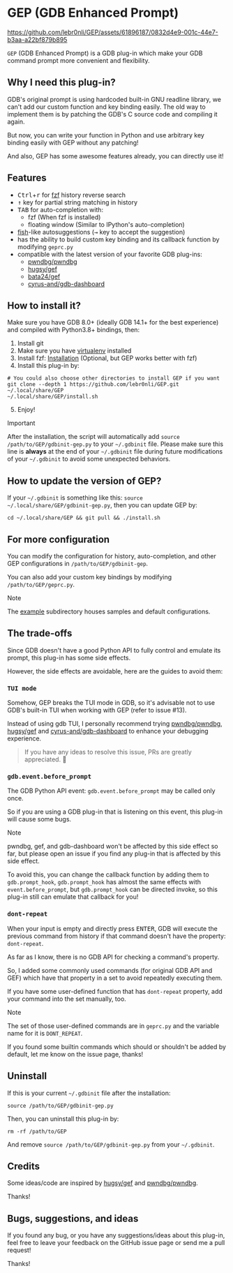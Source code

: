# GEP (GDB Enhanced Prompt)

https://github.com/lebr0nli/GEP/assets/61896187/0832d4e9-001c-44e7-b3aa-a22bf879b895

`GEP` (GDB Enhanced Prompt) is a GDB plug-in which make your GDB command prompt more convenient and flexibility.

## Why I need this plug-in?

GDB's original prompt is using hardcoded built-in GNU readline library, we can't add our custom function and key binding
easily. The old way to implement them is by patching the GDB's C source code and compiling it again.

But now, you can write your function in Python and use arbitrary key binding easily with GEP without any patching!

And also, GEP has some awesome features already, you can directly use it!

## Features

- <kbd>Ctrl</kbd>+<kbd>r</kbd> for [fzf](https://github.com/junegunn/fzf) history reverse search
- <kbd>↑</kbd> key for partial string matching in history
- <kbd>TAB</kbd> for auto-completion with:
  - fzf (When fzf is installed)
  - floating window (Similar to IPython's auto-completion)
- [fish](https://fishshell.com)-like autosuggestions (<kbd>→</kbd> key to accept the suggestion)
- has the ability to build custom key binding and its callback function by modifying `geprc.py`
- compatible with the latest version of your favorite GDB plug-ins:
  - [pwndbg/pwndbg](https://github.com/pwndbg/pwndbg)
  - [hugsy/gef](https://github.com/hugsy/gef)
  - [bata24/gef](https://github.com/bata24/gef.git)
  - [cyrus-and/gdb-dashboard](https://github.com/cyrus-and/gdb-dashboard)

## How to install it?

Make sure you have GDB 8.0+ (ideally GDB 14.1+ for the best experience) and compiled with Python3.8+ bindings, then:

1. Install git
2. Make sure you have [virtualenv](https://packaging.python.org/en/latest/guides/installing-using-pip-and-virtual-environments/#installing-virtualenv) installed
3. Install fzf: [Installation](https://github.com/junegunn/fzf#installation) (Optional, but GEP works better with fzf)
4. Install this plug-in by:

```shell
# You could also choose other directories to install GEP if you want
git clone --depth 1 https://github.com/lebr0nli/GEP.git ~/.local/share/GEP
~/.local/share/GEP/install.sh
```

5. Enjoy!

> [!IMPORTANT]
> After the installation, the script will automatically add `source /path/to/GEP/gdbinit-gep.py` to your `~/.gdbinit` file. Please make sure this line is **always** at the end of your `~/.gdbinit` file during future modifications of your `~/.gdbinit` to avoid some unexpected behaviors.

## How to update the version of GEP?

If your `~/.gdbinit` is something like this: `source ~/.local/share/GEP/gdbinit-gep.py`, then you can update GEP by:

```shell
cd ~/.local/share/GEP && git pull && ./install.sh
```

## For more configuration

You can modify the configuration for history, auto-completion, and other GEP configurations in `/path/to/GEP/gdbinit-gep`.

You can also add your custom key bindings by modifying `/path/to/GEP/geprc.py`.

> [!NOTE]
> The [example](<./example>) subdirectory houses samples and default configurations.

## The trade-offs

Since GDB doesn't have a good Python API to fully control and emulate its prompt, this plug-in has some side
effects.

However, the side effects are avoidable, here are the guides to avoid them:

### `TUI mode`

Somehow, GEP breaks the TUI mode in GDB, so it's advisable not to use GDB's built-in TUI when working with GEP (refer to issue #13).

Instead of using gdb TUI, I personally recommend trying [pwndbg/pwndbg](https://github.com/pwndbg/pwndbg), [hugsy/gef](https://github.com/hugsy/gef) and [cyrus-and/gdb-dashboard](https://github.com/cyrus-and/gdb-dashboard) to enhance your debugging experience.

> If you have any ideas to resolve this issue, PRs are greatly appreciated. 🙏

### `gdb.event.before_prompt`

The GDB Python API event: `gdb.event.before_prompt` may be called only once.

So if you are using a GDB plug-in that is listening on this event, this plug-in will cause some bugs.

> [!NOTE]
> pwndbg, gef, and gdb-dashboard won't be affected by this side effect so far, but please open an issue if you find any plug-in that is affected by this side effect.

To avoid this, you can change the callback function by adding them to `gdb.prompt_hook`, `gdb.prompt_hook` has almost
the same effects with `event.before_prompt`, but `gdb.prompt_hook` can be directed invoke, so this plug-in still can
emulate that callback for you!

### `dont-repeat`

When your input is empty and directly press <kbd>ENTER</kbd>, GDB will execute the previous command from history if that command
doesn't have the property: `dont-repeat`.

As far as I know, there is no GDB API for checking a command's property.

So, I added some commonly used commands (for original GDB API and GEF) which have that property in a set to avoid
repeatedly executing them.

If you have some user-defined function that has `dont-repeat` property, add your command into the set manually, too.

> [!NOTE]
> The set of those user-defined commands are in `geprc.py` and the variable name for it is `DONT_REPEAT`.
>
> If you found some builtin commands which should or shouldn't be added by default, let me know on the issue page, thanks!

## Uninstall

If this is your current `~/.gdbinit` file after the installation:

```shell
source /path/to/GEP/gdbinit-gep.py
```

Then, you can uninstall this plug-in by:

```shell
rm -rf /path/to/GEP
```

And remove `source /path/to/GEP/gdbinit-gep.py` from your `~/.gdbinit`.

## Credits

Some ideas/code are inspired by [hugsy/gef](https://github.com/hugsy/gef) and [pwndbg/pwndbg](https://github.com/pwndbg/pwndbg).

Thanks!

## Bugs, suggestions, and ideas

If you found any bug, or you have any suggestions/ideas about this plug-in, feel free to leave your feedback on the
GitHub issue page or send me a pull request!

Thanks!
